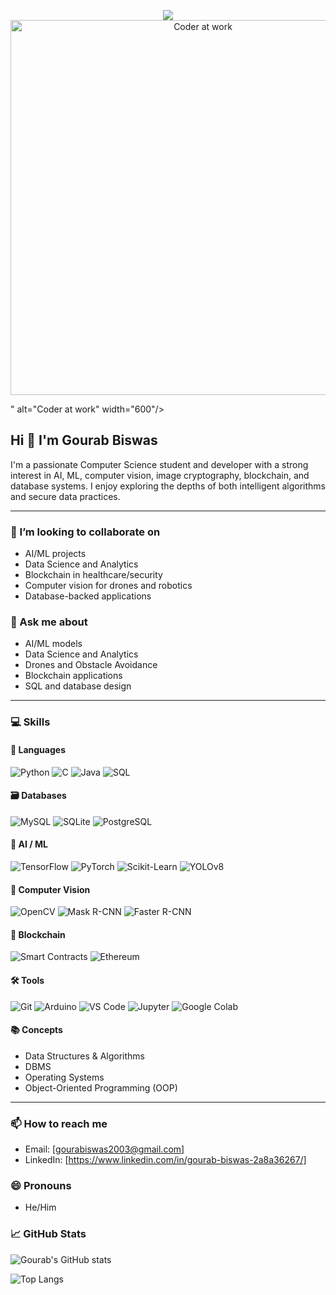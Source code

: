 <p align="center">
  <img src="<p align="center">
  <img src="https://your-uploaded-gif-url.gif" alt="Coder at work" width="600"/>
</p>" alt="Coder at work" width="600"/>
</p>

## Hi 👋 I'm Gourab Biswas

I'm a passionate Computer Science student and developer with a strong interest in AI, ML, computer vision, image cryptography, blockchain, and database systems. I enjoy exploring the depths of both intelligent algorithms and secure data practices.

---

### 👯 I’m looking to collaborate on
- AI/ML projects
- Data Science and Analytics
- Blockchain in healthcare/security
- Computer vision for drones and robotics
- Database-backed applications

### 💬 Ask me about
- AI/ML models
- Data Science and Analytics
- Drones and Obstacle Avoidance
- Blockchain applications
- SQL and database design

---

### 💻 Skills

#### 🧠 Languages
![Python](https://img.shields.io/badge/Python-3670A0?style=for-the-badge&logo=python&logoColor=white)
![C](https://img.shields.io/badge/C-00599C?style=for-the-badge&logo=c&logoColor=white)
![Java](https://img.shields.io/badge/Java-ED8B00?style=for-the-badge&logo=java&logoColor=white)
![SQL](https://img.shields.io/badge/SQL-025E8C?style=for-the-badge&logo=sqlite&logoColor=white)

#### 🗃️ Databases
![MySQL](https://img.shields.io/badge/MySQL-00758F?style=for-the-badge&logo=mysql&logoColor=white)
![SQLite](https://img.shields.io/badge/SQLite-003B57?style=for-the-badge&logo=sqlite&logoColor=white)
![PostgreSQL](https://img.shields.io/badge/PostgreSQL-316192?style=for-the-badge&logo=postgresql&logoColor=white)

#### 🤖 AI / ML
![TensorFlow](https://img.shields.io/badge/TensorFlow-FF6F00?style=for-the-badge&logo=tensorflow&logoColor=white)
![PyTorch](https://img.shields.io/badge/PyTorch-EE4C2C?style=for-the-badge&logo=pytorch&logoColor=white)
![Scikit-Learn](https://img.shields.io/badge/Scikit--Learn-F7931E?style=for-the-badge&logo=scikit-learn&logoColor=white)
![YOLOv8](https://img.shields.io/badge/YOLOv8-FF1493?style=for-the-badge)

#### 🎯 Computer Vision
![OpenCV](https://img.shields.io/badge/OpenCV-5C3EE8?style=for-the-badge&logo=opencv&logoColor=white)
![Mask R-CNN](https://img.shields.io/badge/Mask%20R--CNN-blueviolet?style=for-the-badge)
![Faster R-CNN](https://img.shields.io/badge/Faster%20R--CNN-darkgreen?style=for-the-badge)

#### 🔐 Blockchain
![Smart Contracts](https://img.shields.io/badge/Smart%20Contracts-black?style=for-the-badge)
![Ethereum](https://img.shields.io/badge/Ethereum-3C3C3D?style=for-the-badge&logo=ethereum&logoColor=white)

#### 🛠️ Tools
![Git](https://img.shields.io/badge/Git-F05032?style=for-the-badge&logo=git&logoColor=white)
![Arduino](https://img.shields.io/badge/Arduino-00979D?style=for-the-badge&logo=arduino&logoColor=white)
![VS Code](https://img.shields.io/badge/VS%20Code-007ACC?style=for-the-badge&logo=visual-studio-code&logoColor=white)
![Jupyter](https://img.shields.io/badge/Jupyter-F37626?style=for-the-badge&logo=jupyter&logoColor=white)
![Google Colab](https://img.shields.io/badge/Google%20Colab-F9AB00?style=for-the-badge&logo=googlecolab&logoColor=white)

#### 📚 Concepts
- Data Structures & Algorithms  
- DBMS  
- Operating Systems  
- Object-Oriented Programming (OOP)

---

### 📫 How to reach me
- Email: [gourabiswas2003@gmail.com]
- LinkedIn: [https://www.linkedin.com/in/gourab-biswas-2a8a36267/]

### 😄 Pronouns
- He/Him


### 📈 GitHub Stats

![Gourab's GitHub stats](https://github-readme-stats.vercel.app/api?username=Gourabiswas2003&show_icons=true&theme=dracula)

![Top Langs](https://github-readme-stats.vercel.app/api/top-langs/?username=Gourabiswas2003&layout=compact&theme=dracula)
